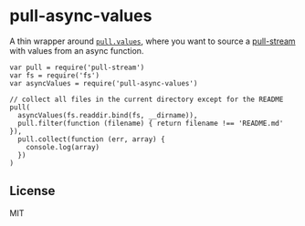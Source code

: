 # pull-async-values

A thin wrapper around [`pull.values`](https://github.com/dominictarr/pull-stream/blob/master/docs/sources.md#values-array--object), where you want to source a [pull-stream](https://github.com/dominictarr/pull-stream) with values from an async function.

```
var pull = require('pull-stream')
var fs = require('fs')
var asyncValues = require('pull-async-values')

// collect all files in the current directory except for the README
pull(
  asyncValues(fs.readdir.bind(fs, __dirname)),
  pull.filter(function (filename) { return filename !== 'README.md' }),
  pull.collect(function (err, array) {
    console.log(array)
  })
)
```

License
----

MIT
